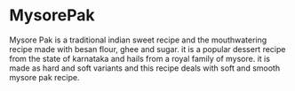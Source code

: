 # MysorePak
Mysore Pak is a traditional indian sweet recipe and the mouthwatering recipe made with besan flour, ghee and sugar. it is a popular dessert recipe from the state of karnataka and hails from a royal family of mysore. it is made as hard and soft variants and this recipe deals with soft and smooth mysore pak recipe.